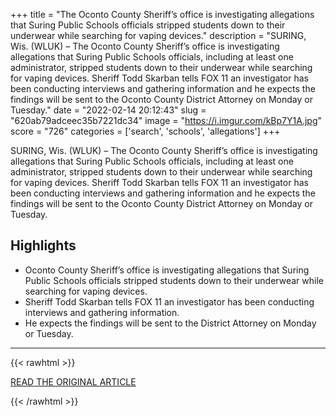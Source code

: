 +++
title = "The Oconto County Sheriff’s office is investigating allegations that Suring Public Schools officials stripped students down to their underwear while searching for vaping devices."
description = "SURING, Wis. (WLUK) – The Oconto County Sheriff’s office is investigating allegations that Suring Public Schools officials, including at least one administrator, stripped students down to their underwear while searching for vaping devices. Sheriff Todd Skarban tells FOX 11 an investigator has been conducting interviews and gathering information and he expects the findings will be sent to the Oconto County District Attorney on Monday or Tuesday."
date = "2022-02-14 20:12:43"
slug = "620ab79adceec35b7221dc34"
image = "https://i.imgur.com/kBp7Y1A.jpg"
score = "726"
categories = ['search', 'schools', 'allegations']
+++

SURING, Wis. (WLUK) – The Oconto County Sheriff’s office is investigating allegations that Suring Public Schools officials, including at least one administrator, stripped students down to their underwear while searching for vaping devices. Sheriff Todd Skarban tells FOX 11 an investigator has been conducting interviews and gathering information and he expects the findings will be sent to the Oconto County District Attorney on Monday or Tuesday.

## Highlights

- Oconto County Sheriff’s office is investigating allegations that Suring Public Schools officials stripped students down to their underwear while searching for vaping devices.
- Sheriff Todd Skarban tells FOX 11 an investigator has been conducting interviews and gathering information.
- He expects the findings will be sent to the District Attorney on Monday or Tuesday.

---

{{< rawhtml >}}
  <p class="article-category">
    <a target="_blank" href="https://fox11online.com/news/local/northwoods/sheriffs-office-investigating-strip-search-allegations-at-suring-public-schools">READ THE ORIGINAL ARTICLE</a>
  </p>
{{< /rawhtml >}}
